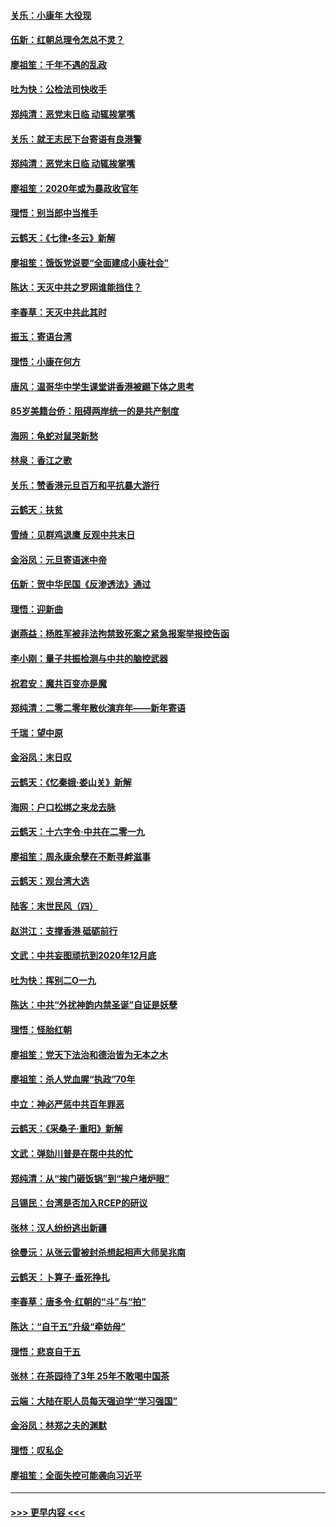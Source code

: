 #### [关乐：小康年 大役现](../pages/nsc993/n11774213.md?t=01080233) 
#### [伍新：红朝总理令怎总不灵？](../pages/nsc993/n11770813.md?t=01080233) 
#### [廖祖笙：千年不遇的乱政](../pages/nsc993/n11770373.md?t=01080233) 
#### [吐为快：公检法司快收手](../pages/nsc993/n11770359.md?t=01080233) 
#### [郑纯清：恶党末日临 动辄挨掌嘴](../pages/nsc993/n11769912.md?t=01080233) 
#### [关乐：就王志民下台寄语有良港警](../pages/nsc993/n11769903.md?t=01080233) 
#### [郑纯清：恶党末日临 动辄挨掌嘴](../pages/nsc993/n11769356.md?t=01080233) 
#### [廖祖笙：2020年或为暴政收官年](../pages/nsc993/n11768216.md?t=01080233) 
#### [理悟：别当郎中当推手](../pages/nsc993/n11768243.md?t=01080233) 
#### [云鹤天：《七律▪冬云》新解](../pages/nsc993/n11768204.md?t=01080233) 
#### [廖祖笙：饿饭党说要“全面建成小康社会”](../pages/nsc993/n11767482.md?t=01080233) 
#### [陈达：天灭中共之罗网谁能挡住？](../pages/nsc993/n11767465.md?t=01080233) 
#### [李春草：天灭中共此其时](../pages/nsc993/n11767452.md?t=01080233) 
#### [振玉：寄语台湾](../pages/nsc993/n11767432.md?t=01080233) 
#### [理悟：小康在何方](../pages/nsc993/n11767394.md?t=01080233) 
#### [唐风：温哥华中学生课堂讲香港被踢下体之思考](../pages/nsc993/n11766848.md?t=01080233) 
#### [85岁美籍台侨：阻碍两岸统一的是共产制度](../pages/nsc993/n11765043.md?t=01080233) 
#### [海网：龟蛇对鼠哭新愁](../pages/nsc993/n11764895.md?t=01080233) 
#### [林泉：香江之歌](../pages/nsc993/n11764415.md?t=01080233) 
#### [关乐：赞香港元旦百万和平抗暴大游行](../pages/nsc993/n11764382.md?t=01080233) 
#### [云鹤天：扶贫](../pages/nsc993/n11764245.md?t=01080233) 
#### [雪绮：见群鸡退鹰  反观中共末日](../pages/nsc993/n11762112.md?t=01080233) 
#### [金浴凤：元旦寄语迷中帝](../pages/nsc993/n11761788.md?t=01080233) 
#### [伍新：贺中华民国《反渗透法》通过](../pages/nsc993/n11761994.md?t=01080233) 
#### [理悟：迎新曲](../pages/nsc993/n11761152.md?t=01080233) 
#### [谢燕益：杨胜军被非法拘禁致死案之紧急报案举报控告函](../pages/nsc993/n11756134.md?t=01080233) 
#### [李小刚：量子共振检测与中共的脑控武器](../pages/nsc993/n11754518.md?t=01080233) 
#### [祝君安：魔共百变亦是魔](../pages/nsc993/n11754469.md?t=01080233) 
#### [郑纯清：二零二零年散伙演弃年——新年寄语](../pages/nsc993/n11754195.md?t=01080233) 
#### [千瑞：望中原](../pages/nsc993/n11754159.md?t=01080233) 
#### [金浴凤：末日叹](../pages/nsc993/n11752359.md?t=01080233) 
#### [云鹤天：《忆秦娥‧娄山关》新解](../pages/nsc993/n11752348.md?t=01080233) 
#### [海网：户口松绑之来龙去脉](../pages/nsc993/n11752328.md?t=01080233) 
#### [云鹤天：十六字令‧中共在二零一九](../pages/nsc993/n11752305.md?t=01080233) 
#### [廖祖笙：周永康余孽在不断寻衅滋事](../pages/nsc993/n11751013.md?t=01080233) 
#### [云鹤天：观台湾大选](../pages/nsc993/n11751007.md?t=01080233) 
#### [陆客：末世民风（四）](../pages/nsc993/n11749203.md?t=01080233) 
#### [赵洪江：支撑香港 砥砺前行](../pages/nsc993/n11748482.md?t=01080233) 
#### [文武：中共妄图顽抗到2020年12月底](../pages/nsc993/n11748446.md?t=01080233) 
#### [吐为快：挥别二O一九](../pages/nsc993/n11748411.md?t=01080233) 
#### [陈达：中共“外扰神韵内禁圣诞”自证是妖孽](../pages/nsc993/n11748226.md?t=01080233) 
#### [理悟：怪胎红朝](../pages/nsc993/n11748206.md?t=01080233) 
#### [廖祖笙：党天下法治和德治皆为无本之木](../pages/nsc993/n11748135.md?t=01080233) 
#### [廖祖笙：杀人党血腥“执政”70年](../pages/nsc993/n11745144.md?t=01080233) 
#### [中立：神必严惩中共百年罪恶](../pages/nsc993/n11744970.md?t=01080233) 
#### [云鹤天：《采桑子‧重阳》新解](../pages/nsc993/n11744948.md?t=01080233) 
#### [文武：弹劾川普是在帮中共的忙](../pages/nsc993/n11744758.md?t=01080233) 
#### [郑纯清：从“挨门砸饭锅”到“挨户堵炉眼”](../pages/nsc993/n11744745.md?t=01080233) 
#### [吕锡民：台湾是否加入RCEP的研议](../pages/nsc993/n11744701.md?t=01080233) 
#### [张林：汉人纷纷逃出新疆](../pages/nsc993/n11743530.md?t=01080233) 
#### [徐曼沅：从张云雷被封杀想起相声大师吴兆南](../pages/nsc993/n11741816.md?t=01080233) 
#### [云鹤天：卜算子‧垂死挣扎](../pages/nsc993/n11739956.md?t=01080233) 
#### [李春草：唐多令‧红朝的“斗”与“拍”](../pages/nsc993/n11739830.md?t=01080233) 
#### [陈达：“自干五”升级“牵妨母”](../pages/nsc993/n11739724.md?t=01080233) 
#### [理悟：悲哀自干五](../pages/nsc993/n11739547.md?t=01080233) 
#### [张林：在茶园待了3年 25年不敢喝中国茶](../pages/nsc993/n11739240.md?t=01080233) 
#### [云端：大陆在职人员每天强迫学“学习强国”](../pages/nsc993/n11738735.md?t=01080233) 
#### [金浴凤：林郑之夫的渊默](../pages/nsc993/n11737735.md?t=01080233) 
#### [理悟：叹私企](../pages/nsc993/n11737715.md?t=01080233) 
#### [廖祖笙：全面失控可能袭向习近平](../pages/nsc993/n11737704.md?t=01080233) 

----
#### [ >>> 更早内容 <<< ](../indexes/nsc993-earlier.md)
